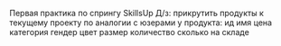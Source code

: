 Первая практика по спрингу SkillsUp
Д/з:
прикрутить продукты к текущему проекту по аналогии с юзерами
у продукта:
ид
имя
цена
категория
гендер
цвет
размер
количество сколько на складе